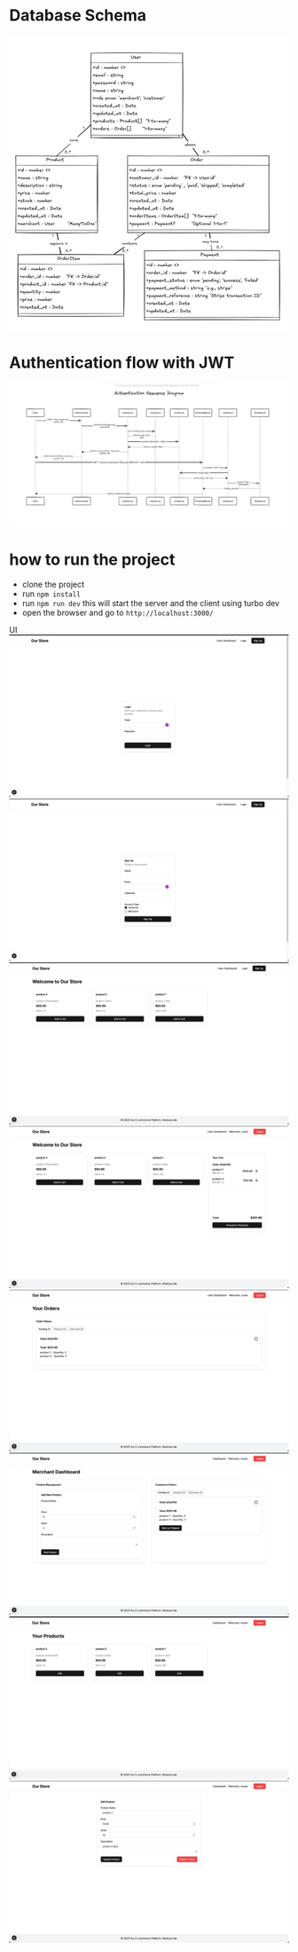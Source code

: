 # Database Schema
![img_2.png](img_2.png)
# Authentication flow with JWT
![img.png](img.png)

# how to run the project
- clone the project
- run `npm install`
- run `npm run dev` this will start the server and the client using turbo dev
- open the browser and go to `http://localhost:3000/`

UI
![img_5.png](img_5.png)
![img_6.png](img_6.png)
![img_4.png](img_4.png)
![img_1.png](img_1.png)
![img_3.png](img_3.png)
![img_7.png](img_7.png)
![img_8.png](img_8.png)
![img_9.png](img_9.png)